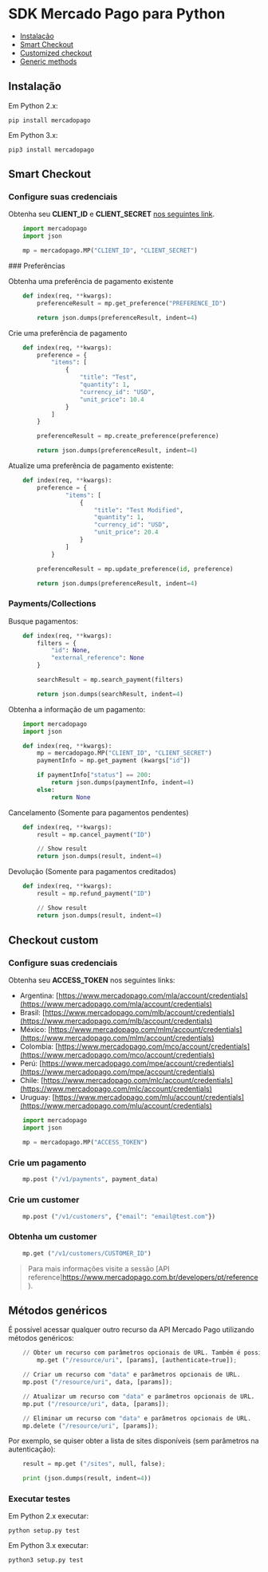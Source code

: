 # SDK Mercado Pago para Python


* [Instalação](#bookmark_instalação)
* [Smart Checkout](#bookmark_smart_checkout)
* [Customized checkout](#bookmark_checkout_custom)
* [Generic methods](#bookmark_métodos_genéricos)

## Instalação


Em Python 2.x:

``pip install mercadopago``

Em Python 3.x:

``pip3 install mercadopago``

## Smart Checkout


### Configure suas credenciais


Obtenha seu **CLIENT_ID** e **CLIENT_SECRET** [nos seguintes link](https://www.mercadopago.com/mlb/account/credentials).

``` python
    import mercadopago
    import json

    mp = mercadopago.MP("CLIENT_ID", "CLIENT_SECRET")
```

### Preferências


Obtenha uma preferência de pagamento existente


``` python
    def index(req, **kwargs):
        preferenceResult = mp.get_preference("PREFERENCE_ID")

        return json.dumps(preferenceResult, indent=4)
```

Crie uma preferência de pagamento

``` python
    def index(req, **kwargs):
        preference = {
            "items": [
                {
                    "title": "Test",
                    "quantity": 1,
                    "currency_id": "USD",
                    "unit_price": 10.4
                }
            ]
        }

        preferenceResult = mp.create_preference(preference)

        return json.dumps(preferenceResult, indent=4)
```
Atualize uma preferência de pagamento existente:


``` python
    def index(req, **kwargs):
        preference = {
                "items": [
                    {
                        "title": "Test Modified",
                        "quantity": 1,
                        "currency_id": "USD",
                        "unit_price": 20.4
                    }
                ]
            }

        preferenceResult = mp.update_preference(id, preference)

        return json.dumps(preferenceResult, indent=4)
```
### Payments/Collections


Busque pagamentos:

``` python
    def index(req, **kwargs):
        filters = {
            "id": None,
            "external_reference": None
        }

        searchResult = mp.search_payment(filters)

        return json.dumps(searchResult, indent=4)
```

Obtenha a informação de um pagamento:

``` python
    import mercadopago
    import json

    def index(req, **kwargs):
        mp = mercadopago.MP("CLIENT_ID", "CLIENT_SECRET")
        paymentInfo = mp.get_payment (kwargs["id"])

        if paymentInfo["status"] == 200:
            return json.dumps(paymentInfo, indent=4)
        else:
            return None
```

Cancelamento (Somente para pagamentos pendentes)

``` python
    def index(req, **kwargs):
        result = mp.cancel_payment("ID")

        // Show result
        return json.dumps(result, indent=4)
```

Devolução (Somente para pagamentos creditados)

``` python
    def index(req, **kwargs):
        result = mp.refund_payment("ID")

        // Show result
        return json.dumps(result, indent=4)
```

## Checkout custom

### Configure suas credenciais

Obtenha seu **ACCESS_TOKEN** nos seguintes links:

* Argentina: [https://www.mercadopago.com/mla/account/credentials](https://www.mercadopago.com/mla/account/credentials)
* Brasil: [https://www.mercadopago.com/mlb/account/credentials](https://www.mercadopago.com/mlb/account/credentials)
* México: [https://www.mercadopago.com/mlm/account/credentials](https://www.mercadopago.com/mlm/account/credentials)
* Colombia: [https://www.mercadopago.com/mco/account/credentials](https://www.mercadopago.com/mco/account/credentials)
* Perú: [https://www.mercadopago.com/mpe/account/credentials](https://www.mercadopago.com/mpe/account/credentials)
* Chile: [https://www.mercadopago.com/mlc/account/credentials](https://www.mercadopago.com/mlc/account/credentials)
* Uruguay: [https://www.mercadopago.com/mlu/account/credentials](https://www.mercadopago.com/mlu/account/credentials)


``` python
    import mercadopago
    import json

    mp = mercadopago.MP("ACCESS_TOKEN")
```


### Crie um pagamento

``` python
    mp.post ("/v1/payments", payment_data)
```

### Crie um customer

```python
    mp.post ("/v1/customers", {"email": "email@test.com"})
```

### Obtenha um customer

```python
    mp.get ("/v1/customers/CUSTOMER_ID")
```

> Para mais informações visite a sessão [API reference]https://www.mercadopago.com.br/developers/pt/reference).

## Métodos genéricos

É possível acessar qualquer outro recurso da API Mercado Pago utilizando métodos genéricos:

```python
    // Obter um recurso com parâmetros opcionais de URL. Também é possível desabilitar a autenticação para APIs públicas.
        mp.get ("/resource/uri", [params], [authenticate=true]);
```

```python
    // Criar um recurso com "data" e parâmetros opcionais de URL.
    mp.post ("/resource/uri", data, [params]);
```
```python
    // Atualizar um recurso com "data" e parâmetros opcionais de URL.
    mp.put ("/resource/uri", data, [params]);
```
```python
    // Eliminar um recurso com "data" e parâmetros opcionais de URL.
    mp.delete ("/resource/uri", [params]);
```

Por exemplo, se quiser obter a lista de sites disponíveis (sem parâmetros na autenticação):

```python
    result = mp.get ("/sites", null, false);

    print (json.dumps(result, indent=4))
```

### Executar testes


Em Python 2.x executar:

``python setup.py test``

Em Python 3.x executar:

``python3 setup.py test``
